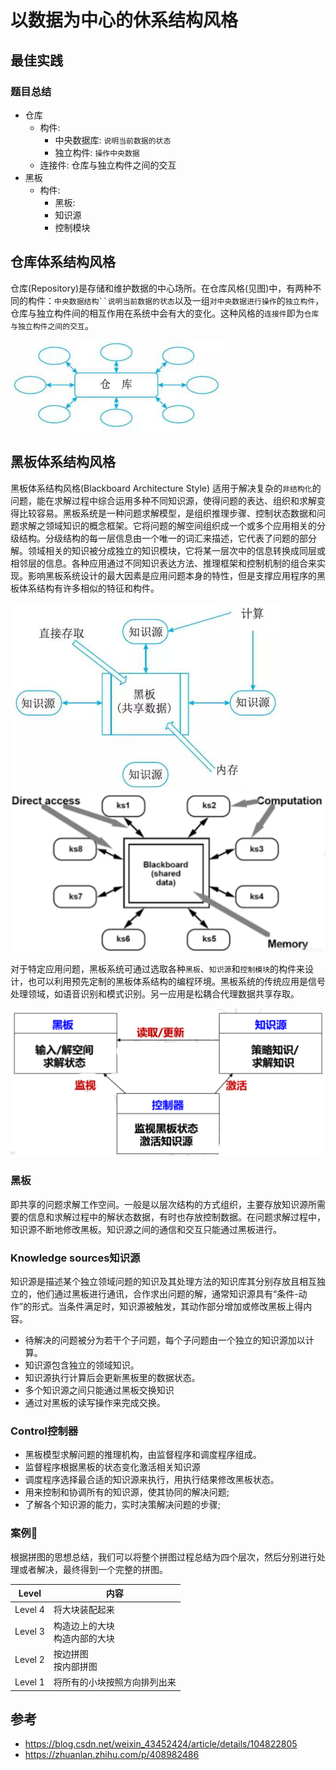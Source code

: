 # 以数据为中心的休系结构风格



## 最佳实践


### 题目总结

- 仓库
    - 构件: 
        - 中央数据库: `说明当前数据的状态`
        - 独立构件: `操作中央数据`
    - 连接件: 仓库与独立构件之间的交互
- 黑板
    - 构件:
        - 黑板: 
        - 知识源
        - 控制模块






## 仓库体系结构风格

仓库(Repository)是存储和维护数据的中心场所。在仓库风格(见图)中，有两种不同的构件：`中央数据结构``说明当前数据的状态`以及一组`对中央数据进行操作`的`独立构件`，仓库与独立构件间的相互作用在系统中会有大的变化。这种风格的`连接件`即为`仓库与独立构件之间的交互`。


![alt text](3软件架构风格/仓库体系结构风格.png)


## 黑板体系结构风格


黑板体系结构风格(Blackboard Architecture Style) 适用于解决复杂的`非结构化`的问题，能在求解过程中综合运用多种不同知识源，使得问题的表达、组织和求解变得比较容易。黑板系统是一种问题求解模型，是组织推理步骤、控制状态数据和问题求解之领域知识的概念框架。它将问题的解空间组织成一个或多个应用相关的分级结构。分级结构的每一层信息由一个唯一的词汇来描述，它代表了问题的部分解。领域相关的知识被分成独立的知识模块，它将某一层次中的信息转换成同层或相邻层的信息。各种应用通过不同知识表达方法、推理框架和控制机制的组合来实现。影响黑板系统设计的最大因素是应用问题本身的特性，但是支撑应用程序的黑板体系结构有许多相似的特征和构件。

![alt text](3软件架构风格/黑板体系结构风格1.png)
![alt text](3软件架构风格/黑板体系结构风格2.png)

对于特定应用问题，黑板系统可通过选取各种`黑板`、`知识源`和`控制模块`的构件来设计，也可以利用预先定制的黑板体系结构的编程环境。黑板系统的传统应用是信号处理领域，如语音识别和模式识别。另一应用是松耦合代理数据共享存取。

![alt text](3软件架构风格/黑板体系结构风格3.png)

### 黑板

即共享的问题求解工作空间。一般是以层次结构的方式组织，主要存放知识源所需要的信息和求解过程中的解状态数据，有时也存放控制数据。在问题求解过程中，知识源不断地修改黑板。知识源之间的通信和交互只能通过黑板进行。

### Knowledge sources知识源

知识源是描述某个独立领域问题的知识及其处理方法的知识库其分别存放且相互独立的，他们通过黑板进行通讯，合作求出问题的解，通常知识源具有“条件-动作”的形式。当条件满足时，知识源被触发，其动作部分增加或修改黑板上得内容。

- 待解决的问题被分为若干个子问题，每个子问题由一个独立的知识源加以计算。
- 知识源包含独立的领域知识。
- 知识源执行计算后会更新黑板里的数据状态。
- 多个知识源之间只能通过黑板交换知识
- 通过对黑板的读写操作来完成交换。


### Control控制器

- 黑板模型求解问题的推理机构，由监督程序和调度程序组成。
- 监督程序根据黑板的状态变化激活相关知识源
- 调度程序选择最合适的知识源来执行，用执行结果修改黑板状态。
- 用来控制和协调所有的知识源，使其协同的解决问题;
- 了解各个知识源的能力，实时决策解决问题的步骤;



### 案例🌰

根据拼图的思想总结，我们可以将整个拼图过程总结为四个层次，然后分别进行处理或者解决，最终得到一个完整的拼图。

| Level  | 内容                                   |
| ------ | -------------------------------------- |
| Level 4 | 将大块装配起来                         |
| Level 3 | 构造边上的大块<br>构造内部的大块       |
| Level 2 | 按边拼图<br>按内部拼图                 |
| Level 1 | 将所有的小块按照方向排列出来           |



## 参考

- https://blog.csdn.net/weixin_43452424/article/details/104822805
- https://zhuanlan.zhihu.com/p/408982486



















